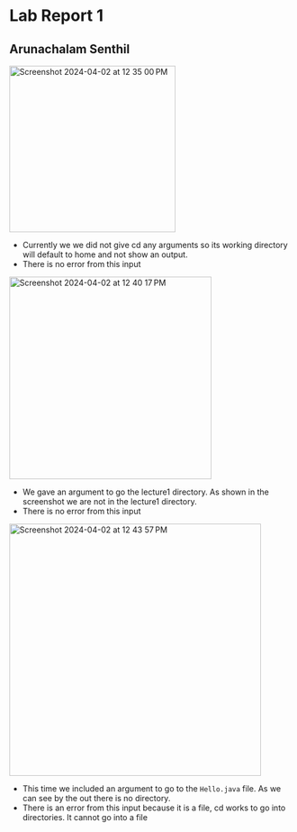 # Lab Report 1
## **Arunachalam Senthil**

<img width="295" alt="Screenshot 2024-04-02 at 12 35 00 PM" src="https://github.com/ArunanSS/cse15l-lab-reportss/assets/83483462/2d743b1d-97c6-436a-a855-f77beb060219">

- Currently we we did not give cd any arguments so its working directory will default to home and not show an output.
- There is no error from this input


<img width="359" alt="Screenshot 2024-04-02 at 12 40 17 PM" src="https://github.com/ArunanSS/cse15l-lab-reportss/assets/83483462/f862da23-87d9-4f9f-8db3-e38a8fd3b2bf">

- We gave an argument to go the lecture1 directory. As shown in the screenshot we are not in the lecture1 directory.
- There is no error from this input

<img width="447" alt="Screenshot 2024-04-02 at 12 43 57 PM" src="https://github.com/ArunanSS/cse15l-lab-reportss/assets/83483462/0591bb25-ed21-4bbe-8da8-27b82c3a780d">

- This time we included an argument to go to the `Hello.java` file. As we can see by the out there is no directory.
- There is an error from this input because it is a file, cd works to go into directories. It cannot go into a file
